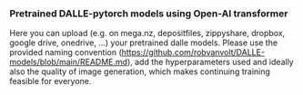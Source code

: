 
### Pretrained DALLE-pytorch models using Open-AI transformer

Here you can upload (e.g. on mega.nz, depositfiles, zippyshare, dropbox, google drive, onedrive, ...) your pretrained dalle models. 
Please use the provided naming convention (https://github.com/robvanvolt/DALLE-models/blob/main/README.md), add the hyperparameters used and ideally also the quality of image generation, which makes continuing training feasible for everyone.
